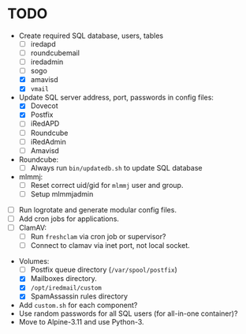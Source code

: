 # TODO

- Create required SQL database, users, tables
    - [ ] iredapd
    - [ ] roundcubemail
    - [ ] iredadmin
    - [ ] sogo
    - [x] amavisd
    - [x] `vmail`
- Update SQL server address, port, passwords in config files:
    - [x] Dovecot
    - [x] Postfix
    - [ ] iRedAPD
    - [ ] Roundcube
    - [ ] iRedAdmin
    - [ ] Amavisd
- Roundcube:
    - [ ] Always run `bin/updatedb.sh` to update SQL database
- mlmmj:
    - [ ] Reset correct uid/gid for `mlmmj` user and group.
    - [ ] Setup mlmmjadmin
- [ ] Run logrotate and generate modular config files.
- [ ] Add cron jobs for applications.
- [ ] ClamAV:
    - [ ] Run `freshclam` via cron job or supervisor?
    - [ ] Connect to clamav via inet port, not local socket.
- Volumes:
    - [ ] Postfix queue directory (`/var/spool/postfix`)
    - [x] Mailboxes directory.
    - [x] `/opt/iredmail/custom`
    - [x] SpamAssassin rules directory

- Add `custom.sh` for each component?
- Use random passwords for all SQL users (for all-in-one container)?
- Move to Alpine-3.11 and use Python-3.
